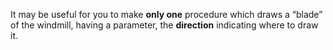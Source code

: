 It may be useful for you to make **only one** procedure which draws a “blade” of the windmill, having a parameter, the **direction** indicating where to draw it.